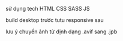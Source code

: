 sử dụng tech
HTML
CSS
SASS
JS

build desktop trước tutu responsive sau

lưu ý chuyển ảnh từ định dạng .avif sang .jpb